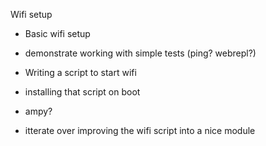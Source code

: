 Wifi setup

* Basic wifi setup
* demonstrate working with simple tests (ping? webrepl?)

* Writing a script to start wifi
* installing that script on boot
* ampy?
* itterate over improving the wifi script into a nice module
